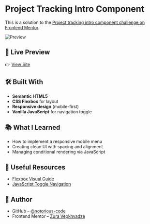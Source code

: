 # Project Tracking Intro Component

This is a solution to the [Project tracking intro component challenge on Frontend Mentor](https://www.frontendmentor.io/challenges/project-tracking-intro-component-BFfy5j69ga).

![Preview](./preview.jpg)

## 🚀 Live Preview

👉 [View Site](https://yourusername.github.io/project-tracking-intro-component-master)

## 🛠️ Built With

- **Semantic HTML5**
- **CSS Flexbox** for layout
- **Responsive design** (mobile-first)
- **Vanilla JavaScript** for navigation toggle

## 📚 What I Learned

- How to implement a responsive mobile menu
- Creating clean UI with spacing and alignment
- Managing conditional rendering via JavaScript

## 🔗 Useful Resources

- [Flexbox Visual Guide](https://css-tricks.com/snippets/css/a-guide-to-flexbox/)
- [JavaScript Toggle Navigation](https://www.w3schools.com/howto/howto_js_toggle_class.asp)

## 👤 Author

- GitHub – [@notorious-code](https://github.com/notorious-code)
- Frontend Mentor – [Zura Vepkhvadze](https://www.frontendmentor.io/profile/notorious-code)
